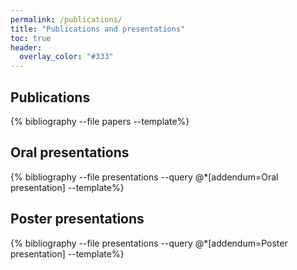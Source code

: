 ```yaml
---
permalink: /publications/
title: "Publications and presentations"
toc: true
header:
  overlay_color: "#333"
---
```


## Publications

{% bibliography --file papers --template%}

## Oral presentations

{% bibliography --file presentations --query @*[addendum=Oral presentation]  --template%}

## Poster presentations

{% bibliography --file presentations --query @*[addendum=Poster presentation]  --template%}
